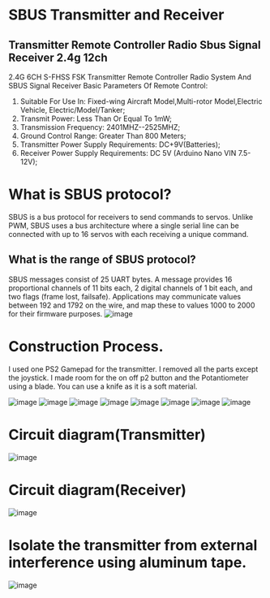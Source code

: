 # SBUS Transmitter and Receiver
## Transmitter Remote Controller Radio Sbus Signal Receiver 2.4g 12ch

2.4G 6CH S-FHSS FSK Transmitter Remote Controller Radio System And SBUS Signal Receiver
Basic Parameters Of Remote Control:
1. Suitable For Use In: Fixed-wing Aircraft Model,Multi-rotor Model,Electric Vehicle, Electric/Model/Tanker;
2. Transmit Power: Less Than Or Equal To 1mW;
3. Transmission Frequency: 2401MHZ--2525MHZ;
4. Ground Control Range: Greater Than 800 Meters;
5. Transmitter Power Supply Requirements: DC+9V(Batteries);
6. Receiver Power Supply Requirements: DC 5V (Arduino Nano VIN 7.5-12V);

# What is SBUS protocol?
SBUS is a bus protocol for receivers to send commands to servos. Unlike PWM, SBUS uses a bus architecture where a single serial line can be connected with up to 16 servos with each receiving a unique command.

## What is the range of SBUS protocol?
SBUS messages consist of 25 UART bytes. A message provides 16 proportional channels of 11 bits each, 2 digital channels of 1 bit each, and two flags (frame lost, failsafe). Applications may communicate values between 192 and 1792 on the wire, and map these to values 1000 to 2000 for their firmware purposes.
![image](https://github.com/rizacelik/SBUS-transmitter-and-receiver/assets/19993109/0eb56246-5a30-48aa-ac02-1726b23f2328)

# Construction Process.
I used one PS2 Gamepad for the transmitter. I removed all the parts except the joystick. I made room for the on off p2 button and the Potantiometer using a blade. You can use a knife as it is a soft material.

![image](https://github.com/rizacelik/SBUS-transmitter-and-receiver/assets/19993109/cfb93903-9ff7-4c1e-bff0-d0dfb2c9a441)
![image](https://github.com/rizacelik/SBUS-transmitter-and-receiver/assets/19993109/62a7e5e6-70df-48ab-90a4-9045b1f5b3c2)
![image](https://github.com/rizacelik/SBUS-transmitter-and-receiver/assets/19993109/7e43b134-5977-4e9d-ab32-b30a462bc662)
![image](https://github.com/rizacelik/SBUS-transmitter-and-receiver/assets/19993109/1706f378-15e7-4cc8-b85f-856cd72cdb8a)
![image](https://github.com/rizacelik/SBUS-transmitter-and-receiver/assets/19993109/290a4d3c-28d3-4b65-94bc-1b24e161d523)
![image](https://github.com/rizacelik/SBUS-transmitter-and-receiver/assets/19993109/2a4ed7e5-695d-4b16-8acd-ebba42d7e795)
![image](https://github.com/rizacelik/SBUS-transmitter-and-receiver/assets/19993109/ca68c25e-8212-4bf1-9b58-72810b6dfe16)
![image](https://github.com/rizacelik/SBUS-transmitter-and-receiver/assets/19993109/42523d89-ead9-4b09-9566-459e62e32319)

# Circuit diagram(Transmitter)
![image](https://github.com/rizacelik/SBUS-transmitter-and-receiver/assets/19993109/6c013dae-b590-4879-86a7-0240f14436d4)

# Circuit diagram(Receiver)

![image](https://github.com/rizacelik/SBUS-transmitter-and-receiver/assets/19993109/b3b49363-efca-4b80-9fa0-e937e864ce38)

# Isolate the transmitter from external interference using aluminum tape.
![image](https://github.com/rizacelik/SBUS-transmitter-and-receiver/assets/19993109/81c78719-67fd-489f-917a-1c8c0b87591b)

